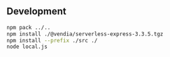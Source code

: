 ## Development

```bash
npm pack ../..
npm install ./@vendia/serverless-express-3.3.5.tgz
npm install --prefix ./src ./
node local.js
```
